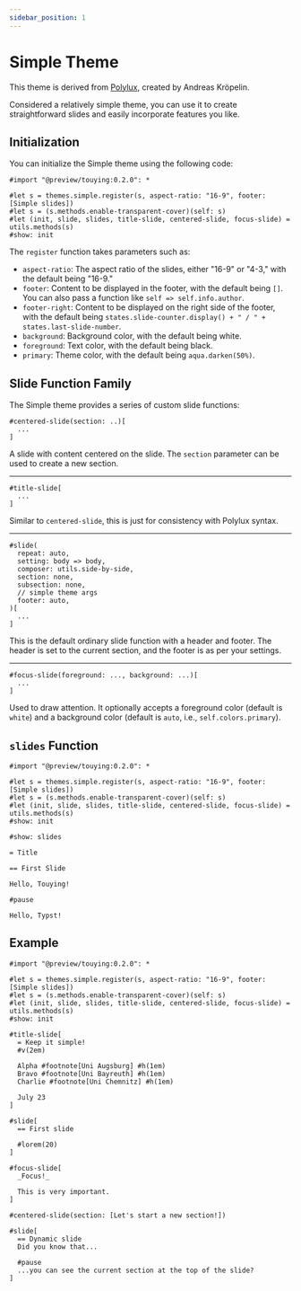 ```yaml
---
sidebar_position: 1
---
```


# Simple Theme

This theme is derived from [Polylux](https://polylux.dev/book/themes/gallery/simple.html), created by Andreas Kröpelin.

Considered a relatively simple theme, you can use it to create straightforward slides and easily incorporate features you like.

## Initialization

You can initialize the Simple theme using the following code:

```typst
#import "@preview/touying:0.2.0": *

#let s = themes.simple.register(s, aspect-ratio: "16-9", footer: [Simple slides])
#let s = (s.methods.enable-transparent-cover)(self: s)
#let (init, slide, slides, title-slide, centered-slide, focus-slide) = utils.methods(s)
#show: init
```

The `register` function takes parameters such as:

- `aspect-ratio`: The aspect ratio of the slides, either "16-9" or "4-3," with the default being "16-9."
- `footer`: Content to be displayed in the footer, with the default being `[]`. You can also pass a function like `self => self.info.author`.
- `footer-right`: Content to be displayed on the right side of the footer, with the default being `states.slide-counter.display() + " / " + states.last-slide-number`.
- `background`: Background color, with the default being white.
- `foreground`: Text color, with the default being black.
- `primary`: Theme color, with the default being `aqua.darken(50%)`.

## Slide Function Family

The Simple theme provides a series of custom slide functions:

```typst
#centered-slide(section: ..)[
  ...
]
```
A slide with content centered on the slide. The `section` parameter can be used to create a new section.

---

```typst
#title-slide[
  ...
]
```
Similar to `centered-slide`, this is just for consistency with Polylux syntax.

---

```typst
#slide(
  repeat: auto,
  setting: body => body,
  composer: utils.side-by-side,
  section: none,
  subsection: none,
  // simple theme args
  footer: auto,
)[
  ...
]
```
This is the default ordinary slide function with a header and footer. The header is set to the current section, and the footer is as per your settings.

---

```typst
#focus-slide(foreground: ..., background: ...)[
  ...
]
```
Used to draw attention. It optionally accepts a foreground color (default is `white`) and a background color (default is `auto`, i.e., `self.colors.primary`).

## `slides` Function

```typst
#import "@preview/touying:0.2.0": *

#let s = themes.simple.register(s, aspect-ratio: "16-9", footer: [Simple slides])
#let s = (s.methods.enable-transparent-cover)(self: s)
#let (init, slide, slides, title-slide, centered-slide, focus-slide) = utils.methods(s)
#show: init

#show: slides

= Title

== First Slide

Hello, Touying!

#pause

Hello, Typst!
```

## Example

```typst
#import "@preview/touying:0.2.0": *

#let s = themes.simple.register(s, aspect-ratio: "16-9", footer: [Simple slides])
#let s = (s.methods.enable-transparent-cover)(self: s)
#let (init, slide, slides, title-slide, centered-slide, focus-slide) = utils.methods(s)
#show: init

#title-slide[
  = Keep it simple!
  #v(2em)

  Alpha #footnote[Uni Augsburg] #h(1em)
  Bravo #footnote[Uni Bayreuth] #h(1em)
  Charlie #footnote[Uni Chemnitz] #h(1em)

  July 23
]

#slide[
  == First slide

  #lorem(20)
]

#focus-slide[
  _Focus!_

  This is very important.
]

#centered-slide(section: [Let's start a new section!])

#slide[
  == Dynamic slide
  Did you know that...

  #pause
  ...you can see the current section at the top of the slide?
]
```

